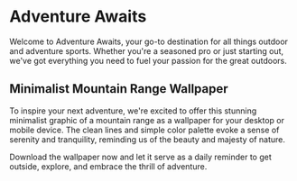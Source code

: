 <!--
Write me markdown content of website with wallpaper:

"A minimalist graphic of a mountain range for an outdoor or adventure sports website"

The header of the page should not be copy of the text but rather a real content of the website which is using this wallpaper.
-->

<!--font:"Montserrat"-->

# Adventure Awaits

Welcome to Adventure Awaits, your go-to destination for all things outdoor and adventure sports. Whether you're a seasoned pro or just starting out, we've got everything you need to fuel your passion for the great outdoors.

## Minimalist Mountain Range Wallpaper

To inspire your next adventure, we're excited to offer this stunning minimalist graphic of a mountain range as a wallpaper for your desktop or mobile device. The clean lines and simple color palette evoke a sense of serenity and tranquility, reminding us of the beauty and majesty of nature.

Download the wallpaper now and let it serve as a daily reminder to get outside, explore, and embrace the thrill of adventure.
